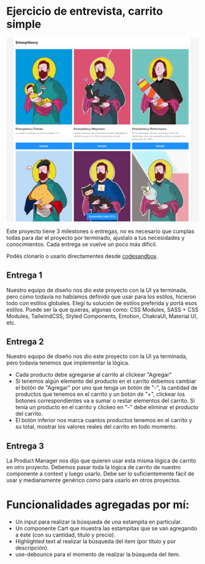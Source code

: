 # Ejercicio de entrevista, carrito simple

![01](./src/assets/screenshot-0.jpg)

Este proyecto tiene 3 milestones o entregas, no es necesario que cumplas todas para dar el proyecto por terminado, ajustalo a tus necesidades y conocimientos. Cada entrega se vuelve un poco más difícil.

Podés clonarlo o usarlo directamentes desde [codesandbox](https://codesandbox.io/s/github/goncy/interview-challenges/tree/main/simple-cart).

## Entrega 1

Nuestro equipo de diseño nos dio este proyecto con la UI ya terminada, pero como todavía no habíamos definido que usar para los estilos, hicieron todo con estilos globales. Elegí tu solución de estilos preferida y portá esos estilos. Puede ser la que quieras, algunas como: CSS Modules, SASS + CSS Modules, TailwindCSS, Styled Components, Emotion, ChakraUI, Material UI, etc.

## Entrega 2

Nuestro equipo de diseño nos dio este proyecto con la UI ya terminada, pero todavía tenemos que implementar la lógica.

- Cada producto debe agregarse al carrito al clickear "Agregar"
- Si tenemos algún elemento del producto en el carrito debemos cambiar el botón de "Agregar" por uno que tenga un botón de "-", la cantidad de productos que tenemos en el carrito y un botón de "+", clickear los botones correspondientes va a sumar o restar elementos del carrito. Si tenía un producto en el carrito y clickeo en "-" debe eliminar el producto del carrito.
- El botón inferior nos marca cuantos productos tenemos en el carrito y su total, mostrar los valores reales del carrito en todo momento.

## Entrega 3

La Product Manager nos dijo que quieren usar esta misma lógica de carrito en otro proyecto. Debemos pasar toda la lógica de carrito de nuestro componente a context y luego usarlo. Debe ser lo suficientemente fácil de usar y medianamente genérico como para usarlo en otros proyectos.

# Funcionalidades agregadas por mí:

- Un input para realizar la búsqueda de una estampita en particular.
- Un componente Cart que muestra las estampitas que se van agregando a éste (con su cantidad, titulo y precio).
- Highlighted text al realizar la búsqueda del item (por título y por descripción).
- use-debounce para el momento de realizar la búsqueda del item.

